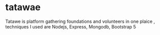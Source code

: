 # tatawae
Tatawe is platform gathering foundations and volunteers in one plaice , techniques I used are  Nodejs, Express, Mongodb, Bootstrap 5
